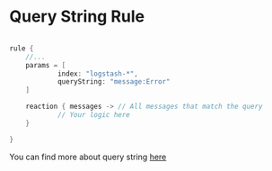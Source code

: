 # Query String Rule

```groovy

rule {
    //...
    params = [
            index: "logstash-*",
            queryString: "message:Error"
    ]

    reaction { messages -> // All messages that match the query
            // Your logic here
    }

}

```

You can find more about query string [here](https://www.elastic.co/guide/en/elasticsearch/reference/5.5/query-dsl-query-string-query.html)